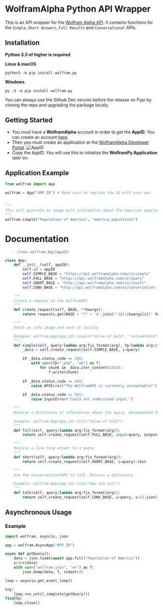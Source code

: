 # **WolframAlpha Python API Wrapper**
This is an API wrapper for the [Wolfram Alpha API](https://www.wolframalpha.com/). It contains functions for the `Simple`, `Short Answers`, `Full Results` and `Conversational` APIs.

## Installation
**Python 3.5 of higher is required**

**Linux & macOS**
```
python3 -m pip install wolfram.py
```

**Windows**
```
py -3 -m pip install wolfram.py
```

You can always use the Github Dev version before the release on Pypi by cloning the repo and upgrading the package locally.

## Getting Started
- You must have a **WolframAlpha** account in order to get the **AppID**. You can create an account [here](https://account.wolfram.com/login/oauth2/sign-in).
- Then you must create an application at the [WolframAlpha Developer Portal](https://developer.wolframalpha.com/portal/myapps/index.html).
![AppID](https://i.imgur.com/VauZobK.png)
- Copy the AppID. You will use this to initialize the **WolframPy Application** later on.

## Application Example
```py
from wolfram import App

wolfram = App("APP_ID") # Make sure to replace the ID with your own


"""
This will generate an image with information about the american population and save it with the name "america_population.png". If no second param is provided, it will be saved as "wolframpy_content.png"
"""
wolfram.simple("Population of America", "america_population")
```


# Documentation
> `class wolfram.App(appID)`
```py
class App:
    def __init__(self, appID):
        self.id = appID
        self.SIMPLE_BASE = "https://api.wolframalpha.com/v1/simple"
        self.FULL_BASE = "https://api.wolframalpha.com/v2/query"
        self.SHORT_BASE = "http://api.wolframalpha.com/v1/result"
        self.CONV_BASE = "http://api.wolframalpha.com/v1/conversation.jsp"

    """
    Create a request to the WolframAPI
    """
    def create_request(self, BASE, **kwargs):
        return requests.get(BASE + "?" + '&'.join(f"{i}={kwargs[i]}" for i in kwargs) + "&appid=" + self.id)

    """
    Fetch an info image and save it locally

    Example: wolfram.App(app_id).simple("Value of Gold", "valueOfGold")
    """
    def simple(self, query:lambda arg:fix_format(arg), fp:lambda arg:str(arg)="wolframpy_content"):
        _data = self.create_request(self.SIMPLE_BASE, i=query)

        if _data.status_code == 200:
            with open(fp+".png", "wb") as f:
                for chunk in _data.iter_content(1024):
                    f.write(chunk)
        
        if _data.status_code == 404:
            raise APIError("The WolframAPI is currently unreachable!")
        
        if _data.status_code == 501:
            raise InputError("Could not understand input.")

    """
    Receive a dictionary of information about the query. Recommended for experts.

    Example: wolfram.App(app_id).full("Value of Gold")
    """
    def full(self, query:lambda arg:fix_format(arg)):
        return self.create_request(self.FULL_BASE, input=query, output="json").json()

    """
    Receive a line-long answer to a query
    """
    def short(self, query:lambda arg:fix_format(arg)):
        return self.create_request(self.SHORT_BASE, i=query).text

    """
    Use the ConversationalAPI to talk. Returns a dictionary

    Example: wolfram.App(app_id).talk("How are you?")
    """
    def talk(self, query:lambda arg:fix_format(arg)):
        return self.create_request(self.CONV_BASE, i=query, s=5).json()
```

## Asynchronous Usage
### Example
```py
import wolfram, asyncio, json

app = wolfram.AsyncApp("APP_ID")

async def getQuery():
    data = json.loads(await app.full("Population of America"))
    print(data)
    with open("wolfram.json", "w+") as f:
        json.dump(data, f, indent=4)

loop = asyncio.get_event_loop()

try:
    loop.run_until_complete(getQuery())
finally:
    loop.close()
```